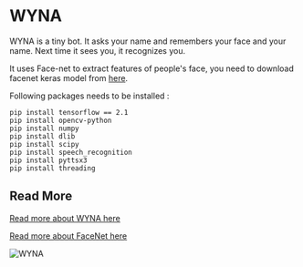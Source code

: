 # WYNA
WYNA is a tiny bot. It asks your name and remembers your face and your name. Next time it sees you, it recognizes you.

It uses Face-net to extract features of people's face, you need to download facenet keras model from [here](https://www.mediafire.com/file/2gtjcz6ig9jsjyn/facenet_keras.h5/file).

Following packages needs to be installed :

```shell
pip install tensorflow == 2.1
pip install opencv-python
pip install numpy
pip install dlib
pip install scipy
pip install speech_recognition
pip install pyttsx3
pip install threading
```

## Read More
[Read more about WYNA here](https://mshaeri.com/blog/wyna-wants-to-know-you/)

[Read more about FaceNet here](https://mshaeri.com/blog/how-facenet-works-how-to-work-with-facenet/)

![WYNA](https://mshaeri.com/blog/wp-content/uploads/2021/05/Robot_with_FaceNet3-825x510.jpg)
